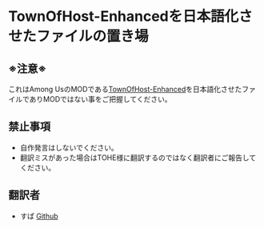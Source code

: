 # TownOfHost-Enhancedを日本語化させたファイルの置き場
## ※注意※
これはAmong UsのMODである[TownOfHost-Enhanced](https://github.com/EnhancedNetwork/TownofHost-Enhanced)を日本語化させたファイルでありMODではない事をご把握してください。
## 禁止事項
- 自作発言はしないでください。
- 翻訳ミスがあった場合はTOHE様に翻訳するのではなく翻訳者にご報告してください。
## 翻訳者
- すぱ
[Github](https://github.com/Xx-SuperBall-xX)
